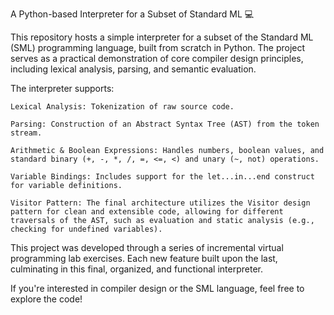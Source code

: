 A Python-based Interpreter for a Subset of Standard ML 💻

This repository hosts a simple interpreter for a subset of the Standard ML (SML) programming language, built from scratch in Python. The project serves as a practical demonstration of core compiler design principles, including lexical analysis, parsing, and semantic evaluation.

The interpreter supports:

    Lexical Analysis: Tokenization of raw source code.

    Parsing: Construction of an Abstract Syntax Tree (AST) from the token stream.

    Arithmetic & Boolean Expressions: Handles numbers, boolean values, and standard binary (+, -, *, /, =, <=, <) and unary (~, not) operations.

    Variable Bindings: Includes support for the let...in...end construct for variable definitions.

    Visitor Pattern: The final architecture utilizes the Visitor design pattern for clean and extensible code, allowing for different traversals of the AST, such as evaluation and static analysis (e.g., checking for undefined variables).

This project was developed through a series of incremental virtual programming lab exercises. Each new feature built upon the last, culminating in this final, organized, and functional interpreter.

If you're interested in compiler design or the SML language, feel free to explore the code!
